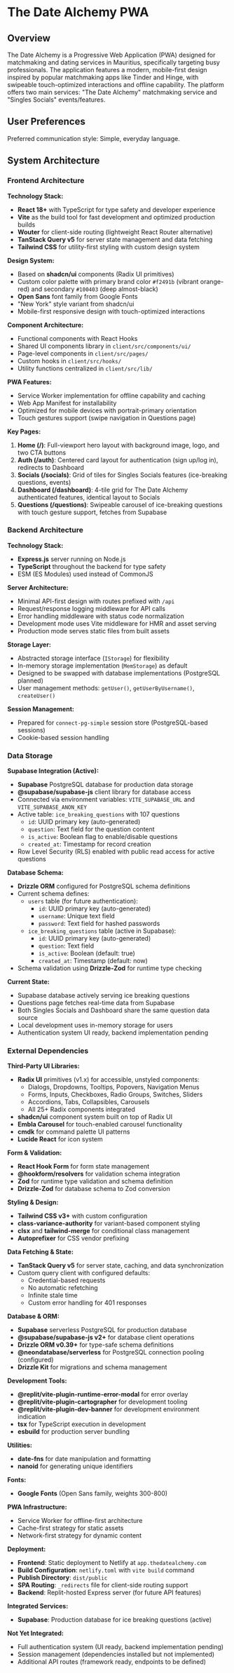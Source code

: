 # The Date Alchemy PWA

## Overview

The Date Alchemy is a Progressive Web Application (PWA) designed for matchmaking and dating services in Mauritius, specifically targeting busy professionals. The application features a modern, mobile-first design inspired by popular matchmaking apps like Tinder and Hinge, with swipeable touch-optimized interactions and offline capability. The platform offers two main services: "The Date Alchemy" matchmaking service and "Singles Socials" events/features.

## User Preferences

Preferred communication style: Simple, everyday language.

## System Architecture

### Frontend Architecture

**Technology Stack:**
- **React 18+** with TypeScript for type safety and developer experience
- **Vite** as the build tool for fast development and optimized production builds
- **Wouter** for client-side routing (lightweight React Router alternative)
- **TanStack Query v5** for server state management and data fetching
- **Tailwind CSS** for utility-first styling with custom design system

**Design System:**
- Based on **shadcn/ui** components (Radix UI primitives)
- Custom color palette with primary brand color `#f2491b` (vibrant orange-red) and secondary `#100403` (deep almost-black)
- **Open Sans** font family from Google Fonts
- "New York" style variant from shadcn/ui
- Mobile-first responsive design with touch-optimized interactions

**Component Architecture:**
- Functional components with React Hooks
- Shared UI components library in `client/src/components/ui/`
- Page-level components in `client/src/pages/`
- Custom hooks in `client/src/hooks/`
- Utility functions centralized in `client/src/lib/`

**PWA Features:**
- Service Worker implementation for offline capability and caching
- Web App Manifest for installability
- Optimized for mobile devices with portrait-primary orientation
- Touch gestures support (swipe navigation in Questions page)

**Key Pages:**
1. **Home (/)**: Full-viewport hero layout with background image, logo, and two CTA buttons
2. **Auth (/auth)**: Centered card layout for authentication (sign up/log in), redirects to Dashboard
3. **Socials (/socials)**: Grid of tiles for Singles Socials features (ice-breaking questions, events)
4. **Dashboard (/dashboard)**: 4-tile grid for The Date Alchemy authenticated features, identical layout to Socials
5. **Questions (/questions)**: Swipeable carousel of ice-breaking questions with touch gesture support, fetches from Supabase

### Backend Architecture

**Technology Stack:**
- **Express.js** server running on Node.js
- **TypeScript** throughout the backend for type safety
- ESM (ES Modules) used instead of CommonJS

**Server Architecture:**
- Minimal API-first design with routes prefixed with `/api`
- Request/response logging middleware for API calls
- Error handling middleware with status code normalization
- Development mode uses Vite middleware for HMR and asset serving
- Production mode serves static files from built assets

**Storage Layer:**
- Abstracted storage interface (`IStorage`) for flexibility
- In-memory storage implementation (`MemStorage`) as default
- Designed to be swapped with database implementations (PostgreSQL planned)
- User management methods: `getUser()`, `getUserByUsername()`, `createUser()`

**Session Management:**
- Prepared for `connect-pg-simple` session store (PostgreSQL-based sessions)
- Cookie-based session handling

### Data Storage

**Supabase Integration (Active):**
- **Supabase** PostgreSQL database for production data storage
- **@supabase/supabase-js** client library for database access
- Connected via environment variables: `VITE_SUPABASE_URL` and `VITE_SUPABASE_ANON_KEY`
- Active table: `ice_breaking_questions` with 107 questions
  - `id`: UUID primary key (auto-generated)
  - `question`: Text field for the question content
  - `is_active`: Boolean flag to enable/disable questions
  - `created_at`: Timestamp for record creation
- Row Level Security (RLS) enabled with public read access for active questions

**Database Schema:**
- **Drizzle ORM** configured for PostgreSQL schema definitions
- Current schema defines:
  - `users` table (for future authentication):
    - `id`: UUID primary key (auto-generated)
    - `username`: Unique text field
    - `password`: Text field for hashed passwords
  - `ice_breaking_questions` table (active in Supabase):
    - `id`: UUID primary key (auto-generated)
    - `question`: Text field
    - `is_active`: Boolean (default: true)
    - `created_at`: Timestamp (default: now)
- Schema validation using **Drizzle-Zod** for runtime type checking

**Current State:**
- Supabase database actively serving ice breaking questions
- Questions page fetches real-time data from Supabase
- Both Singles Socials and Dashboard share the same question data source
- Local development uses in-memory storage for users
- Authentication system UI ready, backend implementation pending

### External Dependencies

**Third-Party UI Libraries:**
- **Radix UI** primitives (v1.x) for accessible, unstyled components:
  - Dialogs, Dropdowns, Tooltips, Popovers, Navigation Menus
  - Forms, Inputs, Checkboxes, Radio Groups, Switches, Sliders
  - Accordions, Tabs, Collapsibles, Carousels
  - All 25+ Radix components integrated
- **shadcn/ui** component system built on top of Radix UI
- **Embla Carousel** for touch-enabled carousel functionality
- **cmdk** for command palette UI patterns
- **Lucide React** for icon system

**Form & Validation:**
- **React Hook Form** for form state management
- **@hookform/resolvers** for validation schema integration
- **Zod** for runtime type validation and schema definition
- **Drizzle-Zod** for database schema to Zod conversion

**Styling & Design:**
- **Tailwind CSS v3+** with custom configuration
- **class-variance-authority** for variant-based component styling
- **clsx** and **tailwind-merge** for conditional class management
- **Autoprefixer** for CSS vendor prefixing

**Data Fetching & State:**
- **TanStack Query v5** for server state, caching, and data synchronization
- Custom query client with configured defaults:
  - Credential-based requests
  - No automatic refetching
  - Infinite stale time
  - Custom error handling for 401 responses

**Database & ORM:**
- **Supabase** serverless PostgreSQL for production database
- **@supabase/supabase-js v2+** for database client operations
- **Drizzle ORM v0.39+** for type-safe schema definitions
- **@neondatabase/serverless** for PostgreSQL connection pooling (configured)
- **Drizzle Kit** for migrations and schema management

**Development Tools:**
- **@replit/vite-plugin-runtime-error-modal** for error overlay
- **@replit/vite-plugin-cartographer** for development tooling
- **@replit/vite-plugin-dev-banner** for development environment indication
- **tsx** for TypeScript execution in development
- **esbuild** for production server bundling

**Utilities:**
- **date-fns** for date manipulation and formatting
- **nanoid** for generating unique identifiers

**Fonts:**
- **Google Fonts** (Open Sans family, weights 300-800)

**PWA Infrastructure:**
- Service Worker for offline-first architecture
- Cache-first strategy for static assets
- Network-first strategy for dynamic content

**Deployment:**
- **Frontend**: Static deployment to Netlify at `app.thedatealchemy.com`
- **Build Configuration**: `netlify.toml` with `vite build` command
- **Publish Directory**: `dist/public`
- **SPA Routing**: `_redirects` file for client-side routing support
- **Backend**: Replit-hosted Express server (for future API features)

**Integrated Services:**
- **Supabase**: Production database for ice breaking questions (active)

**Not Yet Integrated:**
- Full authentication system (UI ready, backend implementation pending)
- Session management (dependencies installed but not implemented)
- Additional API routes (framework ready, endpoints to be defined)